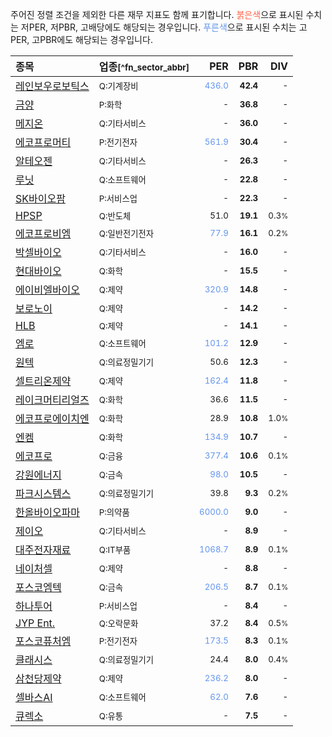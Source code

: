 주어진 정렬 조건을 제외한 다른 재무 지표도 함께 표기합니다. <span style="color:tomato">붉은색</span>으로 표시된 수치는 저PER, 저PBR, 고배당에도 해당되는 경우입니다. <span style="color:cornflowerblue">푸른색</span>으로 표시된 수치는 고PER, 고PBR에도 해당되는 경우입니다.

| **종목** | **업종**<small>[^fn_sector_abbr]</small> | **PER** | **PBR** | **DIV** |
| :--- | :--- | --: | --: | --: |
| [레인보우로보틱스](/277810/) | <small>Q:기계장비</small> | <small><span style="color:cornflowerblue">436.0</span></small> | <small>**42.4**</small> | <small>-</small> |
| [금양](/001570/) | <small>P:화학</small> | <small>-</small> | <small>**36.8**</small> | <small>-</small> |
| [메지온](/140410/) | <small>Q:기타서비스</small> | <small>-</small> | <small>**36.0**</small> | <small>-</small> |
| [에코프로머티](/450080/) | <small>P:전기전자</small> | <small><span style="color:cornflowerblue">561.9</span></small> | <small>**30.4**</small> | <small>-</small> |
| [알테오젠](/196170/) | <small>Q:기타서비스</small> | <small>-</small> | <small>**26.3**</small> | <small>-</small> |
| [루닛](/328130/) | <small>Q:소프트웨어</small> | <small>-</small> | <small>**22.8**</small> | <small>-</small> |
| [SK바이오팜](/326030/) | <small>P:서비스업</small> | <small>-</small> | <small>**22.3**</small> | <small>-</small> |
| [HPSP](/403870/) | <small>Q:반도체</small> | <small>51.0</small> | <small>**19.1**</small> | <small>0.3<small>%</small></small> |
| [에코프로비엠](/247540/) | <small>Q:일반전기전자</small> | <small><span style="color:cornflowerblue">77.9</span></small> | <small>**16.1**</small> | <small>0.2<small>%</small></small> |
| [박셀바이오](/323990/) | <small>Q:기타서비스</small> | <small>-</small> | <small>**16.0**</small> | <small>-</small> |
| [현대바이오](/048410/) | <small>Q:화학</small> | <small>-</small> | <small>**15.5**</small> | <small>-</small> |
| [에이비엘바이오](/298380/) | <small>Q:제약</small> | <small><span style="color:cornflowerblue">320.9</span></small> | <small>**14.8**</small> | <small>-</small> |
| [보로노이](/310210/) | <small>Q:제약</small> | <small>-</small> | <small>**14.2**</small> | <small>-</small> |
| [HLB](/028300/) | <small>Q:제약</small> | <small>-</small> | <small>**14.1**</small> | <small>-</small> |
| [엠로](/058970/) | <small>Q:소프트웨어</small> | <small><span style="color:cornflowerblue">101.2</span></small> | <small>**12.9**</small> | <small>-</small> |
| [원텍](/336570/) | <small>Q:의료정밀기기</small> | <small>50.6</small> | <small>**12.3**</small> | <small>-</small> |
| [셀트리온제약](/068760/) | <small>Q:제약</small> | <small><span style="color:cornflowerblue">162.4</span></small> | <small>**11.8**</small> | <small>-</small> |
| [레이크머티리얼즈](/281740/) | <small>Q:화학</small> | <small>36.6</small> | <small>**11.5**</small> | <small>-</small> |
| [에코프로에이치엔](/383310/) | <small>Q:화학</small> | <small>28.9</small> | <small>**10.8**</small> | <small>1.0<small>%</small></small> |
| [엔켐](/348370/) | <small>Q:화학</small> | <small><span style="color:cornflowerblue">134.9</span></small> | <small>**10.7**</small> | <small>-</small> |
| [에코프로](/086520/) | <small>Q:금융</small> | <small><span style="color:cornflowerblue">377.4</span></small> | <small>**10.6**</small> | <small>0.1<small>%</small></small> |
| [강원에너지](/114190/) | <small>Q:금속</small> | <small><span style="color:cornflowerblue">98.0</span></small> | <small>**10.5**</small> | <small>-</small> |
| [파크시스템스](/140860/) | <small>Q:의료정밀기기</small> | <small>39.8</small> | <small>**9.3**</small> | <small>0.2<small>%</small></small> |
| [한올바이오파마](/009420/) | <small>P:의약품</small> | <small><span style="color:cornflowerblue">6000.0</span></small> | <small>**9.0**</small> | <small>-</small> |
| [제이오](/418550/) | <small>Q:기타서비스</small> | <small>-</small> | <small>**8.9**</small> | <small>-</small> |
| [대주전자재료](/078600/) | <small>Q:IT부품</small> | <small><span style="color:cornflowerblue">1068.7</span></small> | <small>**8.9**</small> | <small>0.1<small>%</small></small> |
| [네이처셀](/007390/) | <small>Q:제약</small> | <small>-</small> | <small>**8.8**</small> | <small>-</small> |
| [포스코엠텍](/009520/) | <small>Q:금속</small> | <small><span style="color:cornflowerblue">206.5</span></small> | <small>**8.7**</small> | <small>0.1<small>%</small></small> |
| [하나투어](/039130/) | <small>P:서비스업</small> | <small>-</small> | <small>**8.4**</small> | <small>-</small> |
| [JYP Ent.](/035900/) | <small>Q:오락문화</small> | <small>37.2</small> | <small>**8.4**</small> | <small>0.5<small>%</small></small> |
| [포스코퓨처엠](/003670/) | <small>P:전기전자</small> | <small><span style="color:cornflowerblue">173.5</span></small> | <small>**8.3**</small> | <small>0.1<small>%</small></small> |
| [클래시스](/214150/) | <small>Q:의료정밀기기</small> | <small>24.4</small> | <small>**8.0**</small> | <small>0.4<small>%</small></small> |
| [삼천당제약](/000250/) | <small>Q:제약</small> | <small><span style="color:cornflowerblue">236.2</span></small> | <small>**8.0**</small> | <small>-</small> |
| [셀바스AI](/108860/) | <small>Q:소프트웨어</small> | <small><span style="color:cornflowerblue">62.0</span></small> | <small>**7.6**</small> | <small>-</small> |
| [큐렉소](/060280/) | <small>Q:유통</small> | <small>-</small> | <small>**7.5**</small> | <small>-</small> |